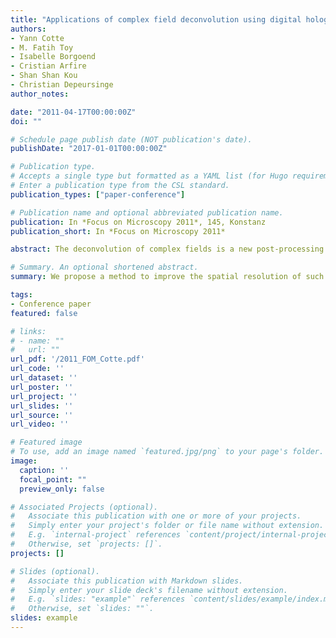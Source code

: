 ```yaml
---
title: "Applications of complex field deconvolution using digital holographic microscopy"
authors:
- Yann Cotte
- M. Fatih Toy
- Isabelle Borgoend
- Cristian Arfire
- Shan Shan Kou
- Christian Depeursinge
author_notes:

date: "2011-04-17T00:00:00Z"
doi: ""

# Schedule page publish date (NOT publication's date).
publishDate: "2017-01-01T00:00:00Z"

# Publication type.
# Accepts a single type but formatted as a YAML list (for Hugo requirements).
# Enter a publication type from the CSL standard.
publication_types: ["paper-conference"]

# Publication name and optional abbreviated publication name.
publication: In *Focus on Microscopy 2011*, 145, Konstanz 
publication_short: In *Focus on Microscopy 2011*

abstract: The deconvolution of complex fields is a new post-processing method for quantitative phase microscopy. Techniques like digital holographic microscopy (DHM) provide access to the complex wavefront. In particular, DHM holds the capability of imaging simultaneously amplitude and quantitative phase. We propose a method to improve the spatial resolution of such coherent microscopy systems by filtering of the coherent transfer function (CTF). The 3D complex deconvolution is presented and potential applications shown.

# Summary. An optional shortened abstract.
summary: We propose a method to improve the spatial resolution of such coherent microscopy systems by filtering of the coherent transfer function (CTF). The 3D complex deconvolution is presented and potential applications shown.

tags:
- Conference paper
featured: false

# links:
# - name: ""
#   url: ""
url_pdf: '/2011_FOM_Cotte.pdf'
url_code: ''
url_dataset: ''
url_poster: ''
url_project: ''
url_slides: ''
url_source: ''
url_video: ''

# Featured image
# To use, add an image named `featured.jpg/png` to your page's folder. 
image:
  caption: ''
  focal_point: ""
  preview_only: false

# Associated Projects (optional).
#   Associate this publication with one or more of your projects.
#   Simply enter your project's folder or file name without extension.
#   E.g. `internal-project` references `content/project/internal-project/index.md`.
#   Otherwise, set `projects: []`.
projects: []

# Slides (optional).
#   Associate this publication with Markdown slides.
#   Simply enter your slide deck's filename without extension.
#   E.g. `slides: "example"` references `content/slides/example/index.md`.
#   Otherwise, set `slides: ""`.
slides: example
---
```




